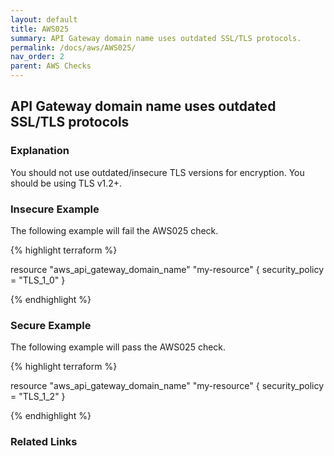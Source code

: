 ```yaml
---
layout: default
title: AWS025
summary: API Gateway domain name uses outdated SSL/TLS protocols.
permalink: /docs/aws/AWS025/
nav_order: 2
parent: AWS Checks
---
```


## API Gateway domain name uses outdated SSL/TLS protocols

### Explanation


You should not use outdated/insecure TLS versions for encryption. You should be using TLS v1.2+.



### Insecure Example

The following example will fail the AWS025 check.

{% highlight terraform %}

resource "aws_api_gateway_domain_name" "my-resource" {
	security_policy = "TLS_1_0"
}

{% endhighlight %}



### Secure Example

The following example will pass the AWS025 check.

{% highlight terraform %}

resource "aws_api_gateway_domain_name" "my-resource" {
	security_policy = "TLS_1_2"
}

{% endhighlight %}


### Related Links


